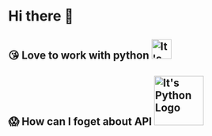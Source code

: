 # Hi there 👋

## :kissing_heart: Love to work with python <img src="https://media0.giphy.com/media/KAq5w47R9rmTuvWOWa/giphy.gif" alt="It's Python Logo" width="40">
## :scream: How can I foget about API <img src="https://d540vms5r2s2d.cloudfront.net/mad/uploads/mad_blog_5db041379523b1571832119.gif" alt="It's Python Logo" width="100">

<!--
**Asutosh-ABStech/Asutosh-ABSTech** is a ✨ _special_ ✨ repository because its `README.md` (this file) appears on your GitHub profile.

Here are some ideas to get you started:

- 🔭 I’m currently working on ...
- 🌱 I’m currently learning ...
- 👯 I’m looking to collaborate on ...
- 🤔 I’m looking for help with ...
- 💬 Ask me about ...
- 📫 How to reach me: ...
- 😄 Pronouns: ...
- ⚡ Fun fact: ...
-->
